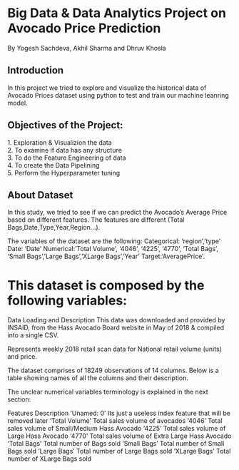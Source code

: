 <h1>Big Data & Data Analytics Project on Avocado Price Prediction</h1>
<p>By Yogesh Sachdeva, Akhil Sharma and Dhruv Khosla</p>
<h2>Introduction</h2>
<p>In this project we tried to explore and visualize the historical data of Avocado Prices dataset using python to test and train our machine leanring model.</p>
<h2>Objectives of the Project:</h2>
<p>1. Exploration & Visualizion the data <br>2. To examine if data has any structure<br>3. To do the Feature Engineering of data<br>4. To create the Data Pipelining<br>5. Perform the Hyperparameter tuning</p>
<h2>About Dataset</h2>
<p>In this study, we tried to see if we can predict the Avocado’s Average Price based on different features. The features are different (Total Bags,Date,Type,Year,Region…).

The variables of the dataset are the following:
Categorical: ‘region’,’type’
Date: ‘Date’
Numerical:’Total Volume’, ‘4046’, ‘4225’, ‘4770’, ‘Total Bags’, ‘Small Bags’,’Large Bags’,’XLarge Bags’,’Year’
Target:‘AveragePrice’.</p>


# This dataset is composed by the following variables:

Data Loading and Description
This data was downloaded and provided by INSAID, from the Hass Avocado Board website in May of 2018 & compiled into a single CSV.

Represents weekly 2018 retail scan data for National retail volume (units) and price.

The dataset comprises of 18249 observations of 14 columns. Below is a table showing names of all the columns and their description.

The unclear numerical variables terminology is explained in the next section:

Features	Description
‘Unamed: 0’	Its just a useless index feature that will be removed later
‘Total Volume’	Total sales volume of avocados
‘4046’	Total sales volume of Small/Medium Hass Avocado
‘4225’	Total sales volume of Large Hass Avocado
‘4770’	Total sales volume of Extra Large Hass Avocado
‘Total Bags’	Total number of Bags sold
‘Small Bags’	Total number of Small Bags sold
‘Large Bags’	Total number of Large Bags sold
‘XLarge Bags’	Total number of XLarge Bags sold

